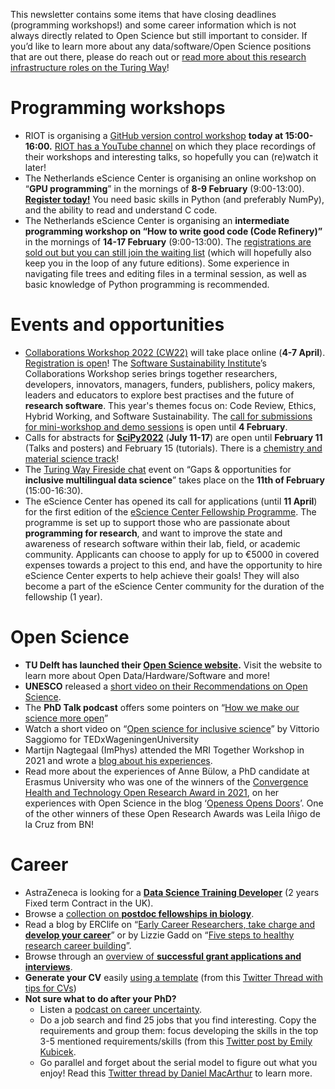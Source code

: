This newsletter contains some items that have closing deadlines (programming workshops!) and some career information which is not always directly related to Open Science but still important to consider. 
If you’d like to learn more about any data/software/Open Science positions that are out there, please do reach out or [read more about this research infrastructure roles on the Turing Way](https://the-turing-way.netlify.app/collaboration/research-infrastructure-roles.html)!

# Programming workshops
* RIOT is organising a [GitHub version control workshop](https://www.eventbrite.co.uk/e/version-control-for-academics-with-github-tickets-250158429597) **today at 15:00-16:00.** 
[RIOT has a YouTube channel](https://www.youtube.com/c/RIOTScienceClub) on which they place recordings of their workshops and interesting talks, so hopefully you can (re)watch it later!
* The Netherlands eScience Center is organising an online workshop on “**GPU programming**” in the mornings of **8-9 February** (9:00-13:00). 
**[Register today!](https://www.eventbrite.co.uk/e/gpu-programming-tickets-249619076377)** 
You need basic skills in Python (and preferably NumPy), and the ability to read and understand C code.
* The Netherlands eScience Center is organising an **intermediate programming workshop on “How to write good code (Code Refinery)”** in the mornings of **14-17 February** (9:00-13:00). 
The [registrations are sold out but you can still join the waiting list](https://www.eventbrite.com/e/code-refinery-tickets-254400086507) (which will hopefully also keep you in the loop of any future editions). Some experience in navigating file trees and editing files in a terminal session, as well as basic knowledge of Python programming is recommended. 

# Events and opportunities
* [Collaborations Workshop 2022 (CW22)](http://bit.ly/ssi-cw22) will take place online (**4-7 April**). 
[Registration is open](https://www.eventbrite.co.uk/e/collaborations-workshop-2022-cw22-collabw22-tickets-208545032807)! 
The [Software Sustainability Institute](https://software.ac.uk/)’s Collaborations Workshop series brings together researchers, developers, innovators, managers, funders, publishers, policy makers, leaders and educators to explore best practises and the future of **research software**. 
This year's themes focus on: Code Review, Ethics, Hybrid Working, and Software Sustainability. 
The [call for submissions for mini-workshop and demo sessions](https://software.ac.uk/news/call-submissions-collaborations-workshop-2022) is open until **4 February**.
* Calls for abstracts for **[SciPy2022](https://www.scipy2022.scipy.org/)** (**July 11-17**) are open until **February 11** (Talks and posters) and February 15 (tutorials). 
There is a [chemistry and material science track](https://twitter.com/SternChaya/status/1486025946079629312)!
* The [Turing Way Fireside chat](https://www.eventbrite.co.uk/e/fireside-chat-gaps-opportunities-for-inclusive-multilingual-data-science-tickets-255972068347) event on “Gaps & opportunities for **inclusive multilingual data science**” takes place on the **11th of February** (15:00-16:30). 
* The eScience Center has opened its call for applications (until **11 April**) for the first edition of the [eScience Center Fellowship Programme](https://www.esciencecenter.nl/fellowship-programme/). 
The programme is set up to support those who are passionate about **programming for research**, and want to improve the state and awareness of research software within their lab, field, or academic community. 
Applicants can choose to apply for up to €5000 in covered expenses towards a project to this end, and have the opportunity to hire eScience Center experts to help achieve their goals! 
They will also become a part of the eScience Center community for the duration of the fellowship (1 year). 

# Open Science
* **TU Delft has launched their [Open Science website](https://www.tudelft.nl/library/actuele-themas/openscience).** 
Visit the website to learn more about Open Data/Hardware/Software and more! 
* **UNESCO** released a [short video on their Recommendations on Open Science](https://www.youtube.com/watch?v=I3Wkvx_ZaFo).
* The **PhD Talk podcast** offers some pointers on “[How we make our science more open](https://open.spotify.com/episode/3RXKwPobBKyzXhc3dE0Kue?si=e61f72242ec848cb&nd=1)”
* Watch a short video on “[Open science for inclusive science](https://www.youtube.com/watch?v=tB_HeqnonNM&t=1s)” by Vittorio Saggiomo for TEDxWageningenUniversity 
* Martijn Nagtegaal (ImPhys) attended the MRI Together Workshop in 2021 and wrote a [blog about his experiences](https://openworking.wordpress.com/2022/01/11/mri-together-2021/).
* Read more about the experiences of Anne Bülow, a PhD candidate at Erasmus University who was one of the winners of the [Convergence Health and Technology Open Research Award in 2021](https://osc-delft.github.io/posts/2021/11/30/Winners-of-the-Convergence-Health-and-Technology-Open-Research-Awards-2021/), on her experiences with Open Science in the blog ‘[Openess Opens Doors](https://www.eur.nl/en/news/openness-opens-doors)’. 
One of the other winners of these Open Research Awards was Leila Iñigo de la Cruz from BN!

# Career
* AstraZeneca is looking for a **[Data Science Training Developer](https://astrazeneca.wd3.myworkdayjobs.com/Careers/job/UK---Cambridge/Data-Science-Training-Developer---2-year-Fixed-Term-Contract_R-127836-1)** (2 years Fixed term Contract in the UK). 
* Browse a [collection on **postdoc fellowships in biology**](https://docs.google.com/spreadsheets/d/1J2M_tQgoqV4ivpfEClh9qs9f2KQN2O1G3Jpda2aoHfQ/edit#gid=0).
* Read a blog by ERClife on “[Early Career Researchers, take charge and **develop your career**](https:/ecrlife.org/early-career-researchers-the-world-is-your-oyster-take-charge-and-develop-your-career-2/)” or by Lizzie Gadd on “[Five steps to healthy research career building](https:/drhiddencurriculum.wordpress.com/2022/01/25/five-steps-to-healthy-research-career-building/)”.
* Browse through an [overview of **successful grant applications and interviews**](https://github.com/RILAB/statements).
* **Generate your CV** easily [using a template](https://javierelio.shinyapps.io/cv_app/) (from this [Twitter Thread with tips for CVs](https://twitter.com/tpoi/status/1482375387820830723))
* **Not sure what to do after your PhD?**
  * Listen a [podcast on career uncertainty](https://open.spotify.com/episode/62G37HRzlJypmCLYLU4aex?si=iy22EOj5TZqB8DB0toG1Ww). 
  * Do a job search and find 25 jobs that you find interesting. 
  Copy the requirements and group them: focus developing the skills in the top 3-5 mentioned requirements/skills (from this [Twitter post by Emily Kubicek](https://twitter.com/steministemily/status/1478173318398169088). 
  * Go parallel and forget about the serial model to figure out what you enjoy! 
  Read this [Twitter thread by Daniel MacArthur](https://twitter.com/dgmacarthur/status/1486824087724847104) to learn more. 
